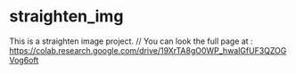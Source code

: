 # straighten_img
This is a straighten image project. //
You can look the full page at : https://colab.research.google.com/drive/19XrTA8gO0WP_hwalGfUF3QZOGVog6oft
